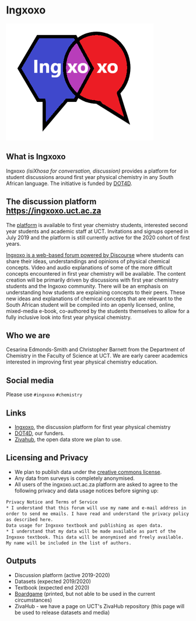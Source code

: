 # Ingxoxo
![logo](logo.png)

## What is Ingxoxo
Ingxoxo *(isiXhosa for conversation, discussion)* provides a platform for student discussions around first year physical chemistry in any South African language. The initiative is funded by [DOT4D](http://www.dot4d.uct.ac.za/dot4d-grantees). 

## The discussion platform https://ingxoxo.uct.ac.za
The [platform](https://ingxoxo.uct.ac.za) is available to first year chemistry students, interested second year students and academic staff at UCT. Invitations and signups opened in July 2019 and the platform is still currently active for the 2020 cohort of first years.

[Ingxoxo is a web-based forum powered by Discourse](https://ingxoxo.uct.ac.za) where students can share their ideas, understandings and opinions of physical chemical concepts.  Video and audio explanations of some of the more difficult concepts encountered in first year chemistry will be available. The content creation will be primarily driven by discussions with first year chemistry students and the Ingxoxo community. There will be an emphasis on understanding how students are explaining concepts to their peers. These new ideas and explanations of chemical concepts that are relevant to the South African student will be compiled into an openly licensed, online, mixed-media e-book, co-authored by the students themselves to allow for a fully inclusive look into first year physical chemistry. 

## Who we are 
Cesarina Edmonds-Smith and Christopher Barnett from the Department of Chemistry in the Faculty of Science at UCT.
We are early career academics interested in improving first year physical chemistry education. 

## Social media
Please use `#ingxoxo` `#chemistry`

## Links
- [Ingxoxo](https://ingxoxo.uct.ac.za), the discussion platform for first year physical chemistry
- [DOT4D](http://www.dot4d.uct.ac.za/dot4d-grantees), our funders.
- [Zivahub](https://zivahub.uct.ac.za/), the open data store we plan to use.

## Licensing and Privacy
- We plan to publish data under the [creative commons license](https://choosealicense.com/licenses/cc-by-4.0/).
- Any data from surveys is completely anonymised. 
- All users of the ingxoxo.uct.ac.za platform are asked to agree to the following privacy and data usage notices before signing up:
```
Privacy Notice and Terms of Service
* I understand that this forum will use my name and e-mail address in order to send me emails. I have read and understand the privacy policy as described here.
Data usage for Ingxoxo textbook and publishing as open data.
* I understand that my data will be made available as part of the Ingxoxo textbook. This data will be anonymised and freely available. My name will be included in the list of authors.
```

## Outputs
- Discussion platform (active 2019-2020)
- Datasets (expected 2019/2020)
- Textbook (expected end 2020)
- [Boardgame](https://github.com/ingxoxo/chemxsplained-game) (printed, but not able to be used in the current circumstances)
- ZivaHub - we have a page on UCT's ZivaHub repository (this page will be used to release datasets and media)
